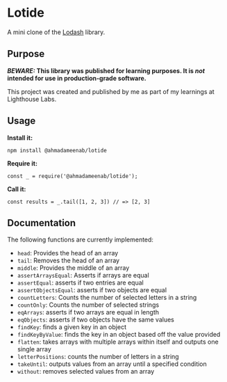 # Lotide

A mini clone of the [Lodash](https://lodash.com) library.

## Purpose

**_BEWARE:_ This library was published for learning purposes. It is _not_ intended for use in production-grade software.**

This project was created and published by me as part of my learnings at Lighthouse Labs. 

## Usage

**Install it:**

`npm install @ahmadameenab/lotide`

**Require it:**

`const _ = require('@ahmadameenab/lotide');`

**Call it:**

`const results = _.tail([1, 2, 3]) // => [2, 3]`

## Documentation

The following functions are currently implemented:

* `head`: Provides the head of an array
* `tail`: Removes the head of an array
* `middle`: Provides the middle of an array
* `assertArraysEqual`: Asserts if arrays are equal
* `assertEqual`: asserts if two entries are equal
* `assertObjectsEqual`: asserts if two objects are equal
* `countLetters`: Counts the number of selected letters in a string 
* `countOnly`: Counts the number of selected strings 
* `eqArrays`: asserts if two arrays are equal in length
* `eqObjects`: asserts if two objects have the same values
* `findKey`: finds a given key in an object
* `findKeyByValue`: finds the key in an object based off the value provided
* `flatten`: takes arrays with multiple arrays within itself and outputs one single array
* `letterPositions`: counts the number of letters in a string 
* `takeUntil`: outputs values from an array until a specified condition
* `without`: removes selected values from an array